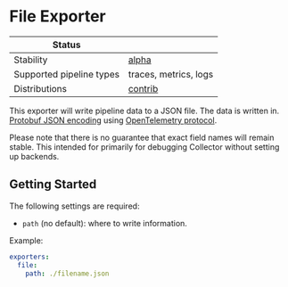 # File Exporter

| Status                   |                        |
| ------------------------ |------------------------|
| Stability                | [alpha]                 |
| Supported pipeline types | traces, metrics, logs  |
| Distributions            | [contrib]              |

This exporter will write pipeline data to a JSON file. The data is written in.
[Protobuf JSON
encoding](https://developers.google.com/protocol-buffers/docs/proto3#json)
using [OpenTelemetry
protocol](https://github.com/open-telemetry/opentelemetry-proto).

Please note that there is no guarantee that exact field names will remain stable.
This intended for primarily for debugging Collector without setting up backends.

## Getting Started

The following settings are required:

- `path` (no default): where to write information.

Example:

```yaml
exporters:
  file:
    path: ./filename.json
```


[alpha]:https://github.com/open-telemetry/opentelemetry-collector#alpha
[contrib]:https://github.com/open-telemetry/opentelemetry-collector-releases/tree/main/distributions/otelcol-contrib
